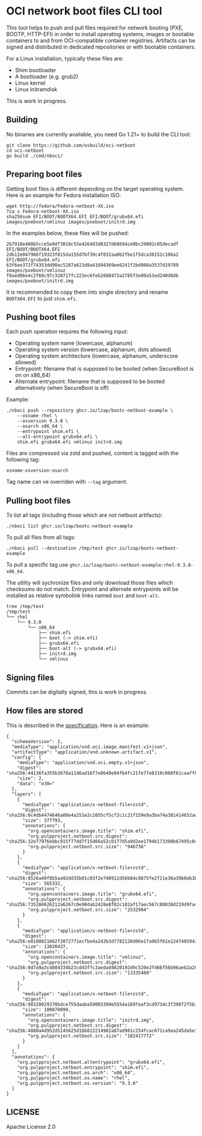 # OCI network boot files CLI tool

This tool helps to push and pull files required for network booting (PXE, BOOTP, HTTP-EFI) in order to install operating systems, images or bootable containers to and from OCI-compatible container registries. Artifacts can be signed and distributed in dedicated repositories or with bootable containers.

For a Linux installation, typically these files are:

* Shim bootloader
* A bootloader (e.g. grub2)
* Linux kernel
* Linux initramdisk

This is work in progress.

## Building

No binaries are currently available, you need Go 1.21+ to build the CLI tool:

    git clone https://github.com/osbuild/oci-netboot
    cd oci-netboot
    go build ./cmd/nboci/

## Preparing boot files

Getting boot files is different depending on the target operating system. Here is an example for Fedora installation ISO:

    wget http://fedora/Fedora-netboot-XX.iso
    7za x Fedora-netboot-XX.iso
    sha256sum EFI/BOOT/BOOTX64.EFI EFI/BOOT/grubx64.efi images/pxeboot/vmlinuz images/pxeboot/initrd.img

In the examples below, these files will be pushed:

    2b7918e408b5cce5e9df3018c55e426493d8327d68694ce0bc29802c05decadf  EFI/BOOT/BOOTX64.EFI
    2db12e047966f19323f815da155d7bf39c4f832aa0b2fbe1f5dca38152c106a2  EFI/BOOT/grubx64.efi
    63f6ee372f74353dd90ac5287a621d8a41694369ee6241f2bd980a3537d19789  images/pxeboot/vmlinuz
    f0aed0be4c2f68c97c320717fc223ec6feb2688473a2785f3e09a53ed240d8db  images/pxeboot/initrd.img

It is recommended to copy them into single directory and rename `BOOTX64.EFI` to just `shim.efi`.

## Pushing boot files

Each push operation requires the following input:

* Operating system name (lowercase, alphanum)
* Operating system version (lowercase, alphanum, dots allowed)
* Operating system architecture (lowercase, alphanum, underscore allowed)
* Entrypoint: filename that is supposed to be booted (when SecureBoot is on on x86_64)
* Alternate entrypoint: filename that is supposed to be booted alternatively (when SecureBoot is off)

Example:

    ./nboci push --repository ghcr.io/lzap/bootc-netboot-example \
        --osname rhel \
        --osversion 9.3.0 \
        --osarch x86_64 \
        --entrypoint shim.efi \
        --alt-entrypoint grubx64.efi \
        shim.efi grubx64.efi vmlinuz initrd.img

Files are compressed via zstd and pushed, content is tagged with the following tag:

    osname-osversion-osarch

Tag name can ve overriden with `--tag` argument.

## Pulling boot files

To list all tags (including those which are not netboot artifacts):

    ./nboci list ghcr.io/lzap/bootc-netboot-example

To pull all files from all tags:

    ./nboci pull --destination /tmp/test ghcr.io/lzap/bootc-netboot-example

To pull a specific tag use `ghcr.io/lzap/bootc-netboot-example:rhel-9.3.0-x86_64`.

The utility will sychronize files and only download those files which checksums do not match. Entrypoint and alternate entrypoints will be installed as relative symbolink links named `boot` and `boot-alt`.

    tree /tmp/test
    /tmp/test
    └── rhel
        └── 9.3.0
            └── x86_64
                ├── shim.efi
                ├── boot (-> shim.efi)
                ├── grubx64.efi
                ├── boot-alt (-> grubx64.efi)
                ├── initrd.img
                └── vmlinuz

## Signing files

Commits can be digitally signed, this is work in progress.

## How files are stored

This is described in the [specification](https://github.com/ipanova/netboot-oci-specs). Here is an example:

```
{
  "schemaVersion": 2,
  "mediaType": "application/vnd.oci.image.manifest.v1+json",
  "artifactType": "application/vnd.unknown.artifact.v1",
  "config": {
    "mediaType": "application/vnd.oci.empty.v1+json",
    "digest": "sha256:44136fa355b3678a1146ad16f7e8649e94fb4fc21fe77e8310c060f61caaff8a",
    "size": 2,
    "data": "e30="
  },
  "layers": [
    {
      "mediaType": "application/x-netboot-file+zstd",
      "digest": "sha256:8c4db4474646a08e4a251e2c1055cf5cf2c1c21f159e9a3ba74a381414652ad9",
      "size": 377793,
      "annotations": {
        "org.opencontainers.image.title": "shim.efi",
        "org.pulpproject.netboot.src.digest": "sha256:32e77976ebbc915f77dd7f15d66a52cb177d5a9d2ee1794b173390b67495c047",
        "org.pulpproject.netboot.src.size": "946736"
      }
    },
    {
      "mediaType": "application/x-netboot-file+zstd",
      "digest": "sha256:8526a40f8b5aa92dd35b01c03f2e748912d56b84c8675fe2f21e36a39b8eb388",
      "size": 565332,
      "annotations": {
        "org.opencontainers.image.title": "grubx64.efi",
        "org.pulpproject.netboot.src.digest": "sha256:735284626212a6267c0e90dab2428e8f82c182af17aec567c80838d219d9fa42",
        "org.pulpproject.netboot.src.size": "2532984"
      }
    },
    {
      "mediaType": "application/x-netboot-file+zstd",
      "digest": "sha256:e0180821662f2072771ecfbe4a242b3d7782126d06e1fa965f61e1247485943d",
      "size": 13020437,
      "annotations": {
        "org.opencontainers.image.title": "vmlinuz",
        "org.pulpproject.netboot.src.digest": "sha256:0d7a9a3c4804334b23cd43ffc3aedad4620192d9c520e2f466f56b96aeb2a284",
        "org.pulpproject.netboot.src.size": "13335480"
      }
    },
    {
      "mediaType": "application/x-netboot-file+zstd",
      "digest": "sha256:98328929370bdce755daaba59003399e5554a169feaf3cd9734c3f398f2f5b1c",
      "size": 100870099,
      "annotations": {
        "org.opencontainers.image.title": "initrd.img",
        "org.pulpproject.netboot.src.digest": "sha256:4080a4d952d5145625d18b822214982a87ad981c254fcac671ca9ea245da5e3d",
        "org.pulpproject.netboot.src.size": "102417772"
      }
    }
  ],
  "annotations": {
    "org.pulpproject.netboot.altentrypoint": "grubx64.efi",
    "org.pulpproject.netboot.entrypoint": "shim.efi",
    "org.pulpproject.netboot.os.arch": "x86_64",
    "org.pulpproject.netboot.os.name": "rhel",
    "org.pulpproject.netboot.os.version": "9.3.0"
  }
}
```

## LICENSE

Apache License 2.0
